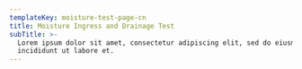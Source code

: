 ```yaml
---
templateKey: moisture-test-page-cn
title: Moisture Ingress and Drainage Test
subTitle: >-
  Lorem ipsum dolor sit amet, consectetur adipiscing elit, sed do eiusmod tempor
  incididunt ut labore et.
---
```

